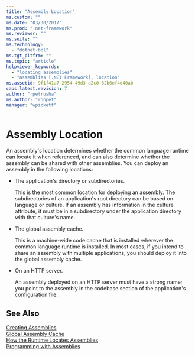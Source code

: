 ```yaml
---
title: "Assembly Location"
ms.custom: ""
ms.date: "03/30/2017"
ms.prod: ".net-framework"
ms.reviewer: ""
ms.suite: ""
ms.technology: 
  - "dotnet-bcl"
ms.tgt_pltfrm: ""
ms.topic: "article"
helpviewer_keywords: 
  - "locating assemblies"
  - "assemblies [.NET Framework], location"
ms.assetid: 9f1f41a7-2954-49d3-a2c0-62b6ef4d40ab
caps.latest.revision: 7
author: "rpetrusha"
ms.author: "ronpet"
manager: "wpickett"
---
```

# Assembly Location
An assembly's location determines whether the common language runtime can locate it when referenced, and can also determine whether the assembly can be shared with other assemblies. You can deploy an assembly in the following locations:  
  
-   The application's directory or subdirectories.  
  
     This is the most common location for deploying an assembly. The subdirectories of an application's root directory can be based on language or culture. If an assembly has information in the culture attribute, it must be in a subdirectory under the application directory with that culture's name.  
  
-   The global assembly cache.  
  
     This is a machine-wide code cache that is installed wherever the common language runtime is installed. In most cases, if you intend to share an assembly with multiple applications, you should deploy it into the global assembly cache.  
  
-   On an HTTP server.  
  
     An assembly deployed on an HTTP server must have a strong name; you point to the assembly in the codebase section of the application's configuration file.  
  
## See Also  
 [Creating Assemblies](../../../docs/framework/app-domains/create-assemblies.md)  
 [Global Assembly Cache](../../../docs/framework/app-domains/gac.md)  
 [How the Runtime Locates Assemblies](../../../docs/framework/deployment/how-the-runtime-locates-assemblies.md)  
 [Programming with Assemblies](../../../docs/framework/app-domains/programming-with-assemblies.md)
